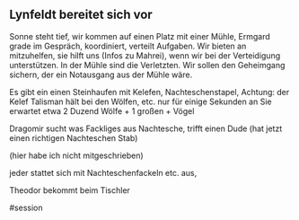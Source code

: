 ## Lynfeldt bereitet sich vor
Sonne steht tief, wir kommen auf einen Platz mit einer Mühle, Ermgard grade im Gespräch, koordiniert, verteilt Aufgaben.
Wir bieten an mitzuhelfen, sie hilft uns (Infos zu Mahrei), wenn wir bei der Verteidigung unterstützen. In der Mühle sind die Verletzten.
Wir sollen den Geheimgang sichern, der ein Notausgang aus der Mühle wäre.

Es gibt ein einen Steinhaufen mit Kelefen, Nachteschenstapel,
Achtung: der Kelef Talisman hält bei den Wölfen, etc. nur für einige Sekunden an
Sie erwartet etwa 2 Duzend Wölfe + 1 großen + Vögel

Dragomir sucht was Fackliges aus Nachtesche, trifft einen Dude (hat jetzt einen richtigen Nachteschen Stab)

(hier habe ich nicht mitgeschrieben)

jeder stattet sich mit Nachteschenfackeln etc. aus, 

Theodor bekommt beim Tischler


#session 